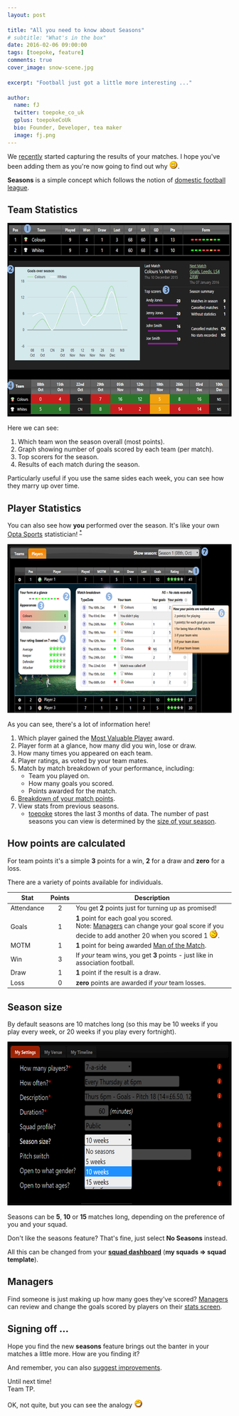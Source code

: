 ```yaml
---
layout: post

title: "All you need to know about Seasons"
# subtitle: "What's in the box"
date: 2016-02-06 09:00:00
tags: [toepoke, feature]
comments: true
cover_image: snow-scene.jpg

excerpt: "Football just got a little more interesting ..."

author:
  name: fJ
  twitter: toepoke_co_uk
  gplus: toepokeCoUk
  bio: Founder, Developer, tea maker
  image: fj.png
---
```


<style>
	table.points td:nth-child(2) {
		text-align: center;
	}
</style>

We [recently](https://toepoke.co.uk/about.aspx/change-log?version=1.2.0012) started capturing the results of your matches. 
I hope you've been adding them as you're now going to find out why <img src="/images/smile.png" alt="smile" title="smile" />.

**Seasons** is a simple concept which follows the notion of [domestic football league](https://en.wikipedia.org/wiki/Domestic_association_football_season).

## Team Statistics

<img class="img-center" src="/images/posts/2016/2016-01-03-team-stats.png" width="627" height="435" alt="Team statistics" />

Here we can see:

1. Which team won the season overall (most points).
2. Graph showing number of goals scored by each team (per match).
3. Top scorers for the season.
4. Results of each match during the season.

Particularly useful if you use the same sides each week, you can see how they marry up over time.

## Player Statistics

You can also see how **you** performed over the season.  It's like your own [Opta Sports](http://www.optasports.com/) statistician! <sup><a href="#kind-of">*</a></sup>

<img class="img-center" src="/images/posts/2016/2016-01-03-player-stats.png" width="657" height="379" alt="Player statistics" />

As you can see, there's a lot of information here! 

1. Which player gained the <a href="https://toepoke.co.uk/about.aspx/glossary#mvp">Most Valuable Player</a> award.
2. Player form at a glance, how many did you win, lose or draw.
3. How many times you appeared on each team.
4. Player ratings, as voted by your team mates.
5. Match by match breakdown of your performance, including:
	- Team you played on.
	- How many goals you scored.
	- Points awarded for the match.
6. [Breakdown of your match points](#how-points-are-calculated).
7. View stats from previous seasons.
	- [toepoke](https://toepoke.co.uk) stores the last 3 months of data.  The number of past seasons you can view is determined by the [size of your season](#season-size). 






## How **points** are calculated

For team points it's a simple <strong>3</strong> points for a win, <strong>2</strong> for a draw and <strong>zero</strong> for a loss.

There are a variety of points available for individuals.

<table class="points">
	<thead>
		<tr><th>Stat</th><th>Points</th><th>Description</th></tr>
	</thead>
	<tbody>
		<tr>
			<td>Attendance</td>
			<td>2</td>
			<td>
				You get <strong>2</strong> points just for turning up as promised!
			</td>
		</tr>
		<tr>
			<td>Goals</td>
			<td>1</td>
			<td>
				<strong>1</strong> point for each goal you scored.
				<br /> 
				<span class="footnote">
					Note: <a href="#managers">Managers</a> can change your goal score if you decide to add another 20 when you scored 1 <img src="/images/wink.png" alt="wink" title="wink" />. 
				</span>		
			</td>
		</tr>
		<tr>
			<td>MOTM</td>
			<td>1</td>
			<td>
				<strong>1</strong> point for being awarded <a href="https://toepoke.co.uk/about.aspx/glossary#motm">Man of the Match</a>.
			</td>
		</tr>
		<tr>
			<td>Win</td>
			<td>3</td>
			<td>
				If <i>your</i> team wins, you get <strong>3</strong> points - just like in association football.
			</td>
		</tr>
		<tr>
			<td>Draw</td>
			<td>1</td>
			<td>
				<strong>1</strong> point if the result is a draw.
			</td>
		</tr>
		<tr>
			<td>Loss</td>
			<td>0</td>
			<td>
				<strong>zero</strong> points are awarded if <i>your</i> team losses.
			</td>
		</tr>
	</tbody>
</table>  

## Season size

By default seasons are 10 matches long (so this may be 10 weeks if you play every week, or 20 weeks if you play every fortnight).

<img class="img-center" src="/images/posts/2016/2016-01-03-season-size.png" width="664" height="368" alt="Season size template option" />

Seasons can be <strong>5</strong>, <strong>10</strong> or <strong>15</strong> matches long, depending on the preference of you and your squad.

Don't like the seasons feature? That's fine, just select <strong>No Seasons</strong> instead.

All this can be changed from your <strong><a href="https://toepoke.co.uk/squad.aspx/dashboard" rel="nofollow">squad dashboard</a></strong> (<strong>my squads => squad template</strong>).

## Managers

Find someone is just making up how many goes they've scored? <a href="https://toepoke.co.uk/about.aspx/glossary#manager">Managers</a> 
can review and change the goals scored by players on their [stats screen](#player-statistics).

## Signing off ...

Hope you find the new <strong>seasons</strong> feature brings out the banter in your matches a little more.  How are you finding it?

And remember, you can also <a href="https://toepoke.uservoice.com/forums/36616-general">suggest improvements</a>.

Until next time!<br/>
Team TP.


<p id="kind-of" class="footnote">
	OK, not quite, but you can see the analogy <img src="/images/grin.png" alt="grin" title="grin" />
</p>


